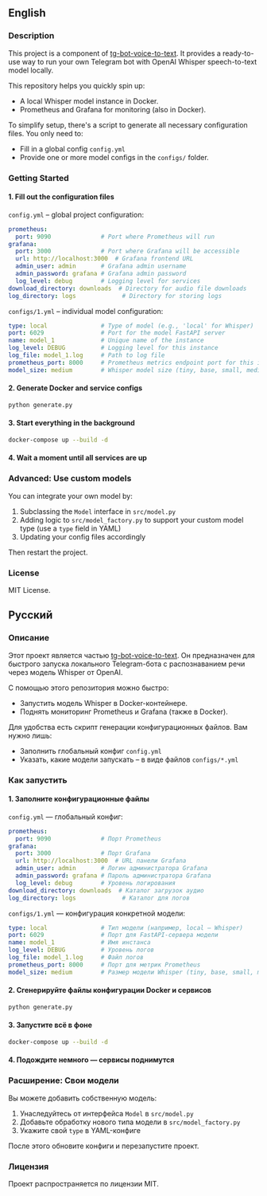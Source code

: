 ## English

### Description

This project is a component of [tg-bot-voice-to-text](https://github.com/justnurik/tg-bot-voice-to-text). It provides a ready-to-use way to run your own Telegram bot with OpenAI Whisper speech-to-text model locally.

This repository helps you quickly spin up:

* A local Whisper model instance in Docker.
* Prometheus and Grafana for monitoring (also in Docker).

To simplify setup, there's a script to generate all necessary configuration files. You only need to:

* Fill in a global config `config.yml`
* Provide one or more model configs in the `configs/` folder.

### Getting Started

#### 1. Fill out the configuration files

`config.yml` – global project configuration:

```yaml
prometheus:
  port: 9090              # Port where Prometheus will run
grafana:
  port: 3000              # Port where Grafana will be accessible
  url: http://localhost:3000  # Grafana frontend URL
  admin_user: admin       # Grafana admin username
  admin_password: grafana # Grafana admin password
  log_level: debug        # Logging level for services
download_directory: downloads  # Directory for audio file downloads
log_directory: logs             # Directory for storing logs
```

`configs/1.yml` – individual model configuration:

```yaml
type: local               # Type of model (e.g., 'local' for Whisper)
port: 6029                # Port for the model FastAPI server
name: model_1             # Unique name of the instance
log_level: DEBUG          # Logging level for this instance
log_file: model_1.log     # Path to log file
prometheus_port: 8000     # Prometheus metrics endpoint port for this instance
model_size: medium        # Whisper model size (tiny, base, small, medium, large)
```

#### 2. Generate Docker and service configs

```bash
python generate.py
```

#### 3. Start everything in the background

```bash
docker-compose up --build -d
```

#### 4. Wait a moment until all services are up

### Advanced: Use custom models

You can integrate your own model by:

1. Subclassing the `Model` interface in `src/model.py`
2. Adding logic to `src/model_factory.py` to support your custom model type (use a `type` field in YAML)
3. Updating your config files accordingly

Then restart the project.

### License

MIT License.

## Русский

### Описание

Этот проект является частью [tg-bot-voice-to-text](https://github.com/justnurik/tg-bot-voice-to-text). Он предназначен для быстрого запуска локального Telegram-бота с распознаванием речи через модель Whisper от OpenAI.

С помощью этого репозитория можно быстро:

* Запустить модель Whisper в Docker-контейнере.
* Поднять мониторинг Prometheus и Grafana (также в Docker).

Для удобства есть скрипт генерации конфигурационных файлов. Вам нужно лишь:

* Заполнить глобальный конфиг `config.yml`
* Указать, какие модели запускать – в виде файлов `configs/*.yml`

### Как запустить

#### 1. Заполните конфигурационные файлы

`config.yml` — глобальный конфиг:

```yaml
prometheus:
  port: 9090              # Порт Prometheus
grafana:
  port: 3000              # Порт Grafana
  url: http://localhost:3000  # URL панели Grafana
  admin_user: admin       # Логин администратора Grafana
  admin_password: grafana # Пароль администратора Grafana
  log_level: debug        # Уровень логирования
download_directory: downloads  # Каталог загрузок аудио
log_directory: logs             # Каталог для логов
```

`configs/1.yml` — конфигурация конкретной модели:

```yaml
type: local               # Тип модели (например, local – Whisper)
port: 6029                # Порт для FastAPI-сервера модели
name: model_1             # Имя инстанса
log_level: DEBUG          # Уровень логов
log_file: model_1.log     # Файл логов
prometheus_port: 8000     # Порт для метрик Prometheus
model_size: medium        # Размер модели Whisper (tiny, base, small, medium, large)
```

#### 2. Сгенерируйте файлы конфигурации Docker и сервисов

```bash
python generate.py
```

#### 3. Запустите всё в фоне

```bash
docker-compose up --build -d
```

#### 4. Подождите немного — сервисы поднимутся

### Расширение: Свои модели

Вы можете добавить собственную модель:

1. Унаследуйтесь от интерфейса `Model` в `src/model.py`
2. Добавьте обработку нового типа модели в `src/model_factory.py`
3. Укажите свой `type` в YAML-конфиге

После этого обновите конфиги и перезапустите проект.

### Лицензия

Проект распространяется по лицензии MIT.
